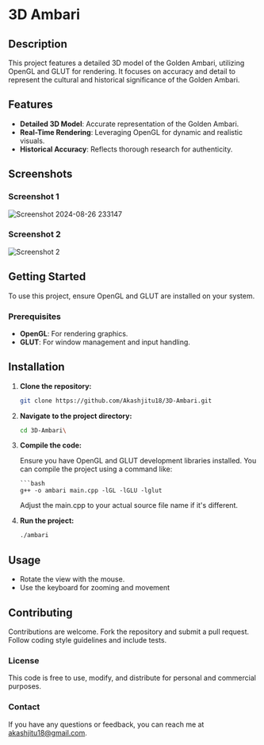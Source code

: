 # 3D Ambari

## Description

This project features a detailed 3D model of the Golden Ambari, utilizing OpenGL and GLUT for rendering. It focuses on accuracy and detail to represent the cultural and historical significance of the Golden Ambari.

## Features

- **Detailed 3D Model**: Accurate representation of the Golden Ambari.
- **Real-Time Rendering**: Leveraging OpenGL for dynamic and realistic visuals.
- **Historical Accuracy**: Reflects thorough research for authenticity.


## Screenshots
### Screenshot 1

![Screenshot 2024-08-26 233147](https://github.com/user-attachments/images/picture1)


### Screenshot 2

![Screenshot 2](images/screenshot2.png)


## Getting Started

To use this project, ensure OpenGL and GLUT are installed on your system.

### Prerequisites

- **OpenGL**: For rendering graphics.
- **GLUT**: For window management and input handling.

## Installation

1. **Clone the repository:**

   ```bash
   git clone https://github.com/Akashjitu18/3D-Ambari.git

2. **Navigate to the project directory:**

   ```bash
   cd 3D-Ambari\
   
3. **Compile the code:**

    Ensure you have OpenGL and GLUT development libraries installed. You can compile the project using a command like:
   
       ```bash
       g++ -o ambari main.cpp -lGL -lGLU -lglut
    Adjust the main.cpp to your actual source file name if it's different.

    
5. **Run the project:**

    ```bash
    ./ambari


## Usage

- Rotate the view with the mouse.
- Use the keyboard for zooming and movement

## Contributing

Contributions are welcome. Fork the repository and submit a pull request. Follow coding style guidelines and include tests.

### License
This code is free to use, modify, and distribute for personal and commercial purposes.

### Contact
If you have any questions or feedback, you can reach me at akashjitu18@gmail.com.
